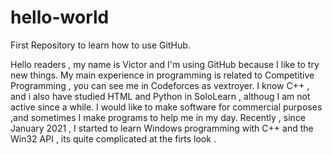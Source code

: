 # hello-world
First Repository to learn how to use GitHub.

Hello readers , my name is Victor and I'm using GitHub because I like to try new things.
My main experience in programming is related to Competitive Programming , you can see me in Codeforces as vextroyer.
I know C++ , and i also have studied HTML and Python in SoloLearn , althoug I am not active since a while.
I would like to make software for commercial purposes ,and sometimes I make programs to help me in my day.
Recently , since January 2021 , I started to learn Windows programming with C++ and the Win32 API , its quite complicated at
the firts look .
